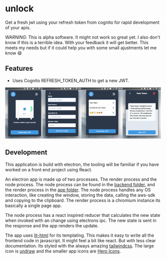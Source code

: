 # unlock

Get a fresh jwt using your refresh token from cognito for rapid development of your apis.

*WARNING*: This is alpha software. It might not work so great yet. I also don't know if this is a terrible idea. With your feedback it will get better. This meets my needs but if it could help you with some small ajustments let me know :smile:

## Features

* Uses Cognito REFRESH_TOKEN_AUTH to get a new JWT.

![all the pages in a row](screenshots/tokens.png)

## Development

This application is build with electron, the tooling will be familiar if you have worked on a front end project using React.

An electron app is made up of two processes. The render process and the node process. The node process can be found in the [backend folder](./src/backend/main.js), and the render process in the [app folder](./src/app/render.js). The node process handles any OS interaction, like creating the window, storing the data, calling the aws-sdk and copying to the clipboard. The render process is a chromium instance its basically a single page app.

The node process has a react inspired reducer that calculates the new state when invoked with an change using electrons ipc. The new state is sent in the response and the app renders the update.

The app uses [lit-html](https://lit-html.polymer-project.org/) for its templating. This makes it easy to write all the frontend code in javascript. It might feel a bit like react. But with less clear documentation. Its styled with the always amazing [tailwindcss](https://tailwindcss.com/). The large icon is [undraw](https://undraw.co/) and the smaller app icons are [Hero Icons](https://github.com/refactoringui/heroicons).

